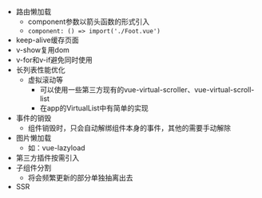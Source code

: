 - 路由懒加载
  - component参数以箭头函数的形式引入
  - ``component: () => import('./Foot.vue')``
- keep-alive缓存页面
- v-show复用dom
- v-for和v-if避免同时使用
- 长列表性能优化
  - 虚拟滚动等
    - 可以使用一些第三方现有的vue-virtual-scroller、vue-virtual-scroll-list
    - 在app的VirtualList中有简单的实现
- 事件的销毁
  - 组件销毁时，只会自动解绑组件本身的事件，其他的需要手动解除
- 图片懒加载
  - 如：vue-lazyload
- 第三方插件按需引入
- 子组件分割
  - 将会频繁更新的部分单独抽离出去
- SSR